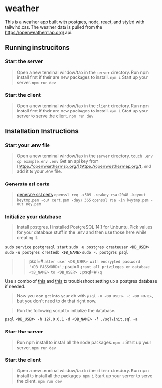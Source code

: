 # weather
This is a weather app built with postgres, node, react, and styled with tailwind.css. The weather data is pulled from the https://openweathermap.org/ api.

## Running instrucitons

### Start the server
> Open a new terminal window/tab in the `server` directory.
> Run npm install first if their are new packages to install.
`npm i`
> Start up your server.
`npm run dev`

### Start the client
> Open a new terminal window/tab in the `client` directory.
> Run npm install first if their are new packages to install.
`npm i`
> Start up your server to serve the client.
`npm run dev`
 
## Installation Instructions

### Start your .env file
> Open a new terminal window/tab in the `server` directory.
`touch .env`
`cp example.env .env`
Get an api key from [https://openweathermap.org/](https://openweathermap.org/), and add it to your .env file.

### Generate ssl certs
> [generate ssl certs](https://medium.com/@nitinpatel_20236/how-to-create-an-https-server-on-localhost-using-express-366435d61f28)
`openssl req -x509 -newkey rsa:2048 -keyout keytmp.pem -out cert.pem -days 365`
`openssl rsa -in keytmp.pem -out key.pem`

### Initialize your database
> Install postgres. I installed PostgreSQL 14.1 for Unbuntu.
> Pick values for your database stuff in the .env and then use those here while creating it.

`sudo service postgresql start`
`sudo -u postgres createuser <DB_USER>`
`sudo -u postgres createdb <DB_NAME>`
`sudo -u postgres psql`
>>psql=# `alter user <DB_USER> with encrypted password '<DB_PASSWORD>';`
>>psql=# `grant all privileges on database <DB_NAME> to <DB_USER> ;`
>>psql=# `\q`

Use a combo of [this](https://harshityadav95.medium.com/postgresql-in-windows-subsystem-for-linux-wsl-6dc751ac1ff3) and [this](https://gist.github.com/michaeltreat/40a2f444d8ff6c89af958733448da093) to troubleshoot setting up a postgres database if needed.

> Now you can get into your db with `psql -U <DB_USER> -d <DB_NAME>`, but you don't need to do that right now.

> Run the following script to initialize the database.

`psql <DB_USER> -h 127.0.0.1 -d <DB_NAME> -f ./sql/init.sql -a`

### Start the server
> Run npm install to install all the node packages.
`npm i`
> Start up your server.
`npm run dev`

### Start the client
> Open a new terminal window/tab in the `client` directory.
> Run npm install to install all the packages.
`npm i`
> Start up your server to serve the client.
`npm run dev`